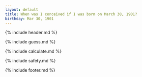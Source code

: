 ```yaml
---
layout: default
title: When was I conceived if I was born on March 30, 1901?
birthday: Mar 30, 1901
---
```


{% include header.md %}

{% include guess.md %}

{% include calculate.md %}

{% include safety.md %}

{% include footer.md %}



